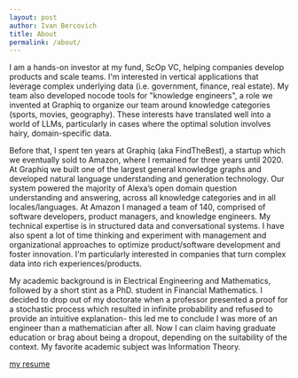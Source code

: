 ```yaml
---
layout: post
author: Ivan Bercovich
title: About
permalink: /about/
---
```


I am a hands-on investor at my fund, ScOp VC, helping companies develop products and scale teams. I'm interested in vertical applications that leverage complex underlying data (i.e. government, finance, real estate). My team also developed nocode tools for "knowledge engineers", a role we invented at Graphiq to organize our team around knowledge categories (sports, movies, geography). These interests have translated well into a world of LLMs, particularly in cases where the optimal solution involves hairy, domain-specific data.

Before that, I spent ten years at Graphiq (aka FindTheBest), a startup which we eventually sold to Amazon, where I remained for three years until 2020. At Graphiq we built one of the largest general knowledge graphs and developed natural language understanding and generation technology. Our system powered the majority of Alexa’s open domain question understanding and answering, across all knowledge categories and in all locales/languages. At Amazon I managed a team of 140, comprised of software developers, product managers, and knowledge engineers. My technical expertise is in structured data and conversational systems. I have also spent a lot of time thinking and experiment with management and organizational approaches to optimize product/software development and foster innovation. I'm particularly interested in companies that turn complex data into rich experiences/products.

My academic background is in Electrical Engineering and Mathematics, followed by a short stint as a PhD. student in Financial Mathematics. I decided to drop out of my doctorate when a professor presented a proof for a stochastic process which resulted in infinite probability and refused to provide an intuitive explanation- this led me to conclude I was more of an engineer than a mathematician after all. Now I can claim having graduate education or brag about being a dropout, depending on the suitability of the context. My favorite academic subject was Information Theory.

[my resume](/assets/resume.pdf)
